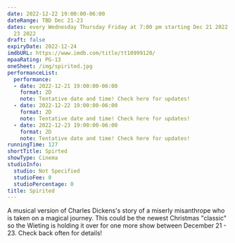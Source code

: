 ```yaml
---
date: 2022-12-22 19:00:00-06:00
dateRange: TBD Dec 21-23
dates: every Wednesday Thursday Friday at 7:00 pm starting Dec 21 2022 ending Dec
  23 2022
draft: false
expiryDate: 2022-12-24
imdbURL: https://www.imdb.com/title/tt10999120/
mpaaRating: PG-13
oneSheet: /img/spirited.jpg
performanceList:
  performance:
  - date: 2022-12-21 19:00:00-06:00
    format: 2D
    note: Tentative date and time! Check here for updates!
  - date: 2022-12-22 19:00:00-06:00
    format: 2D
    note: Tentative date and time! Check here for updates!
  - date: 2022-12-23 19:00:00-06:00
    format: 2D
    note: Tentative date and time! Check here for updates!
runningTime: 127
shortTitle: Spirted
showType: Cinema
studioInfo:
  studio: Not Specified
  studioFee: 0
  studioPercentage: 0
title: Spirited
---
```


A musical version of Charles Dickens's story of a miserly misanthrope who is taken on a magical journey.  This could be the newest Christmas "classic" so the Wieting is holding it over for one more show between December 21 - 23.  Check back often for details!